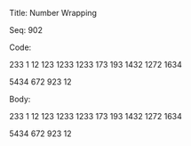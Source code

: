 Title:  Number Wrapping

Seq:    902

Code:

233
1
12
123
1233
1233
173 193
1432
1272
1634

5434
672
923
12

Body:

233
1
12
123
1233
1233
173 193
1432
1272
1634

5434
672
923
12
